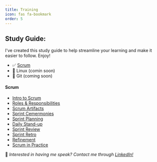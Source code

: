 ```yaml
---
title: Training
icon: fas fa-bookmark
order: 5
---
```


## Study Guide:
I've created this study guide to help streamline your learning and make it easier to follow. Enjoy!
- ✅ [Scrum](#scrum)
- 🔲 Linux (comin soon)
- 🔲 Git (coming soon)

#### Scrum
- [Intro to Scrum](https://rkkoranteng.com/posts/scrum-intro/)
- [Roles & Responsibilities](https://rkkoranteng.com/posts/scrum-roles-and-responsibilities/)
- [Scrum Artifacts](https://rkkoranteng.com/posts/scrum-artifacts/)
- [Sprint Cemermonies](https://rkkoranteng.com/posts/scrum-ceremonies)
- [Sprint Planning](https://rkkoranteng.com/posts/scrum-sprint-planning/)
- [Daily Stand-up](https://rkkoranteng.com/posts/scrum-daily-standup/)
- [Sprint Review](https://rkkoranteng.com/posts/scrum-sprint-review)
- [Sprint Retro](https://rkkoranteng.com/posts/scrum-sprint-retro)
- [Refinement](https://rkkoranteng.com/posts/scrum-backlog-refinement/)
- [ Scrum in Practice](#)

📢 _Interested in having me speak? Contact me through [LinkedIn!](https://www.linkedin.com/in/richard-koranteng)_
